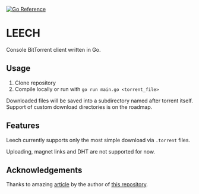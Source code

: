 [![Go Reference](https://pkg.go.dev/badge/github.com/sauromates/leech.svg)](https://pkg.go.dev/github.com/sauromates/leech)

# LEECH

Console BitTorrent client written in Go.

## Usage

1. Clone repository
2. Compile locally or run with `go run main.go <torrent_file>`

Downloaded files will be saved into a subdirectory named after torrent itself.
Support of custom download directories is on the roadmap.

## Features

Leech currently supports only the most simple download via `.torrent` files.

Uploading, magnet links and DHT are not supported for now.

## Acknowledgements

Thanks to amazing [article](https://blog.jse.li/posts/torrent/) by the author
of [this repository](https://github.com/veggiedefender/torrent-client).
